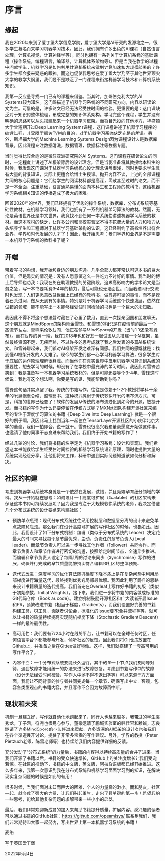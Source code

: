 # 序言

## 缘起

我在2020年来到了爱丁堡大学信息学院，爱丁堡大学是AI研究的发源地之一，很多学生慕名而来学习机器学习技术。因此，我们拥有许多出色的AI课程（自然语言处理，计算机视觉，计算神经学等），同时也拥有一系列关于计算机系统的基础课程（操作系统，编程语言，编译器，计算机体系架构等）。但是当我在教学的过程中问起学生：机器学习是如何利用计算机系统来做到计算加速和大规模部署的？许多学生都会报来疑惑的眼神。而这也促使我思考在爱丁堡大学乃至于其他世界顶尖大学的教学大纲里，我们是不是缺乏了一门课程来衔接机器学习技术和计算机系统知识。

我第一反应是寻找一门已有的课程来借鉴。当其时，加州伯克利大学的AI Systems较为知名。这门课描述了机器学习系统的不同研究方向，内容以研读论文为主。可惜的是，许多论文已经无法经受住时间的检验。更重要的是：这门课缺乏对于知识的整体梳理，形成完整的知识体系架构。学习完这个课程，学生并没有明确的思路可以从头搭建起来一个机器学习框架。而将目光投向其他地方，华盛顿大学曾短期开过Deep Learning Systems课程，这门课程讲述了机器学习程序的编译过程，其受限于服务TVM的目的，对于机器学习系统缺乏完整的解读。另外，斯坦福大学的Machine Learning Systems Design因为课程设计人是数据库背景，因此课程专注数据清洗，数据管理，数据标注等数据专题。

当时觉得比较合适的是微软亚洲研究院的AI Systems。这门课程在研读论文的同时，一定程度上讲述了AI框架背后的设计理念。但是当我准备将其教授给本科生的时候，我发现这门课对于机器学习系统核心设计理念讲解很浅，同时也要求学生具有大量的背景知识，实际上更适合给博士生授课。抛开内容不谈，上述的全部课程共同的核心问题是：它们给学生的阅读材料都是高深，零散甚至过时的论文，而不是一本全面，注重基础，语言通熟易懂的面向本科生和工程师的教科书，这给机器学习系统相关知识的传播造成了极大的困难。

回首2020年的世界，我们已经拥有了优秀的操作系统，数据库，分布式系统等基础性教材。在机器学习领域，我们也拥有了一系列机器学习算法的教材。然而，无论是英语世界还是中文世界，我竟找不到任何一本系统性讲述机器学习系统的教材。而这本教材的缺乏，让许多公司和高校实验室不得不花费大量的人力和物力从头培养学生和工程师对于机器学习基础架构的认识，这已经制约了高校培养出符合业界，学界和时代发展的人才了！因此，我开始思考：我们学界和业界是不是需要一本机器学习系统的教科书了呢？

## 开端

带着写书的构想，我开始和身边的朋友沟通。几乎全部人都非常认可这本书的巨大价值，但是现实的情况是：没有人愿意做这么一件吃力不讨好的事情。我当时的博士后导师也劝我：我现在处在助理教授的关键阶段，追求高影响力的学术论文是当务之急，写一本书要耗费3-4年的精力，最后可能也无法面世。而当我和同行交流时也发现：人们更愿意改进世面上已经有的教科书，做有迹可循的事情，而不是摸着石头过河，做从无到有的事情。特别是对于机器学习系统这个快速发展，依然在试错的领域，能不能写出一本能够经受住时间检验的书也是一个巨大的未知数。

我因此不得不将这个想法暂时藏在了心里了数月，直到一次探亲回国和朋友聊天。这个朋友就是MindSpore的架构师金雪锋。和雪锋的相识是在疫情前的最后一个圣诞节左右，雪锋来伦敦访问，他正在领导MindSpore的开发（当时1.0还没有发布）。而在世界的另一端，我在2018年也和好友一起试图从头搭建一个AI框架，虽然最终资源不足，无疾而终，不过许多的思考成就了我之后发表的多篇AI系统论文。和雪锋聊起来，我们都对AI框架开发之难深有同感。我们共同的感慨就是：找到懂AI框架开发的人太难了。现今的学生们都一心学习机器学习算法，很多学生对于底层的运作原理理解很粗浅。而当他们在真实世界中应用机器学习意识到系统的重要性，想去学习的时候，却没有了在学校中最充沛的学习时间。我因此对雪锋苦笑到：我是准备写一本机器学习系统教材的，但是可能还要等个3-4年。雪锋这时候说：我也有这个想法啊，你要是写的话，我能帮助到你吗？

雪锋这句话其实点醒了我。传统的书籍写作，往往是依赖于1-2个教授将学科十余年的发展慢慢总结，整理出书。这种模式类似于传统软件开发的瀑布流方式。可是，科技的世界已经变了！软件的发展从传统的瀑布流进化到如今的开源，敏捷开发。而书籍的写作为什么还要停留在传统方式呢？MXNet团队构建开源社区来编写的专注于深度学习算法的书籍《Deep Dive into Deep Learning》就是一个很好的例子啊。我因此马上找到当年一起创立TensorLayer开源社区的小伙伴北京大学的董豪，我们一拍即合，说干就干。雪锋也很高兴我和董豪愿意开始做这件事，也邀请了他的同事干志良进来帮助我们。我们终于开始书籍的写作了！

经过几轮的讨论，我们将书籍的名字定为《机器学习系统：设计和实现》。我们希望这本书能教给学生经受住时间检验的机器学习系统设计原理，同时也提供大量的系统实现经验分享，让他们将来工作，科研中遇到实际问题知道该如何分析和解决。

## 社区的构建

考虑到机器学习系统本身就是一个依然在发展，试错，并且频繁孕育细分领域的学科。我从一开始就在思考：如何设计一个高度可扩展（Scalable）的社区架构来保证这本书的可持续发展呢？因为我是专注于大规模软件系统的老师，我决定借鉴几个分布式系统的设计要点来构建社区：

* 预防单点瓶颈：现代分布式系统往往采用控制层和数据层分离的设计来避免单点故障和瓶颈。那么我们在设计高度可扩展的写作社区的时候，也要如此。因此，我们设计了如下分布式机制：编辑（类似于分布式系统的Leader）决定花最大的时间来寻找每个章节最优秀，主动，负责任的章节负责人(Local leader)。而章节负责人可以进一步寻找其他作者（Follower）共同协作。而章节负责人和章节作者进行密切的沟通，按照给定时间节点，全速异步推进。而编辑和章节负责人设定了每隔1周的讨论来同步（Synchronise）写作的进展，确保并行完成的章节质量能够持续符合编辑和社区的整体预期。

* 迭代式改进：深度学习的优化算法随机梯度下降本质上是在复杂问题中利用局部梯度进行海量迭代，最终找到优秀的局部最优解。我因此利用了同样的思路来设计书籍质量的迭代提高。我们首先在Overleaf上写作好书籍的初版（类似于初始参数，Initial Weights）。接下来，我们进一步将书籍的内容做成标准的Git代码仓库（Book as code）。建立机制鼓励开源社区和广大读者开启Issue和PR，频繁改进书籍（相当于梯度，Gradients），而我们设置好完善的书籍构建工具，CI工具，贡献者讨论会，标准化的Issue和PR合并流程等等，就可以让书籍的质量持续提高实现随机梯度下降（Stochastic Gradient Descent）一样的最终最优性。

* 高可用性：我们要有7x24小时在线的平台，让书籍可以在全球任何时区，任何语言平台下都能参与开发，倾听社区的反馈。因此我们将Git仓库放置在Github上，并准备之后在Gittee做好镜像。这样，我们就搭建了一套高可用的写作平台了。

* 内容中立：一个分布式系统要能长久运行，其中的每一个节点我们要同等对待，遇到故障才能用统一的办法来进行故障恢复。考虑到书籍写作中的故障（设计无法经受时间检验，写作人中途不得不退出等等）可以来源于方方面面，我们让不同背景的参与者共同完成每一个章节，确保写出中立，客观，包容各类型观点的书籍内容，并且写作不会因为故障而中断。

## 现状和未来

机制一旦建立好，写作就自动化地跑起来了，同行人也越来越多，我带过的学生袁秀龙，丁子涵，符尧也很用心参与，董豪邀请了鹏城实验室的韩佳容和赖铖，志良邀请了许多MindSpore的小伙伴进来贡献，许多资深的AI框架的设计者也和我们在各个渠道展开讨论，提供了非常多宝贵的写作建议。另外，学界的教授（Peter Pietzuch老师，陈雷老师等）也持续给我们内容提供详细的反馈。

充分发动了“分布式系统”的力量后，书籍的内容得以持续高质量的合并了进来。当我们开源了书籍以后，书籍的受众快速增长，GitHub上的关注度增长让我们受宠若惊。在社区的推动下，书籍的中文版，英文版，阿拉伯语版都已经开始推进。这么多年来，我第一次意识到我在分布式系统和机器学习里面学习到的知识，在解决现实复杂问题的时候是如此的有用！

很多时候，当我们面对未知而巨大的困难，个人的力量真的渺小。而和朋友，社区一起，就变成了强大的力量，让我们鼓起勇气，走出了最关键的第一步！希望我的一些思考，能给其他复杂问题的求解带来一些小小的启发。

最后，我们非常欢迎新成员的加入来帮助书籍提升质量，扩展内容。感兴趣的读者可以通过书籍的GitHub社区：https://github.com/openmlsys/ 联系到我们，我们非常期待和大家一起努力，写出世界上第一本机器学习系统的书籍！


麦络

写于英国爱丁堡

2022年5月4日